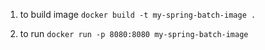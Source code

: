 1. to build image
`docker build -t my-spring-batch-image .`

2. to run
`docker run -p 8080:8080 my-spring-batch-image`